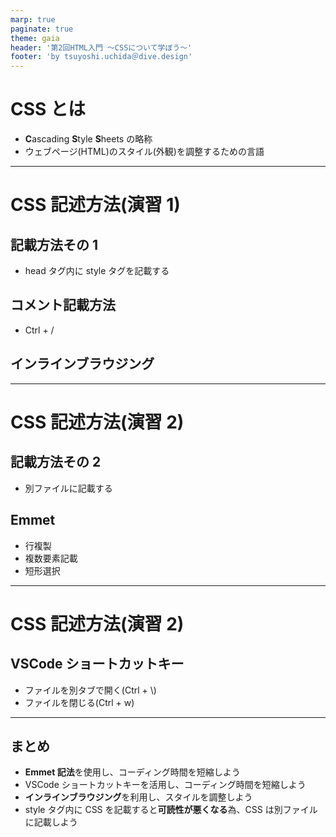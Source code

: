 ```yaml
---
marp: true
paginate: true
theme: gaia
header: '第2回HTML入門 ～CSSについて学ぼう～'
footer: 'by tsuyoshi.uchida＠dive.design'
---
```


# CSS とは

- **C**ascading **S**tyle **S**heets の略称
- ウェブページ(HTML)のスタイル(外観)を調整するための言語

---

# CSS 記述方法(演習 1)

## 記載方法その 1

- head タグ内に style タグを記載する

## コメント記載方法

- Ctrl + /

## インラインブラウジング

---

# CSS 記述方法(演習 2)

## 記載方法その 2

- 別ファイルに記載する

## Emmet

- 行複製
- 複数要素記載
- 短形選択

---

# CSS 記述方法(演習 2)

## VSCode ショートカットキー

- ファイルを別タブで開く(Ctrl + \\)
- ファイルを閉じる(Ctrl + w)

---

## まとめ

- **Emmet 記法**を使用し、コーディング時間を短縮しよう
- VSCode ショートカットキーを活用し、コーディング時間を短縮しよう
- **インラインブラウジング**を利用し、スタイルを調整しよう
- style タグ内に CSS を記載すると**可読性が悪くなる**為、CSS は別ファイルに記載しよう
